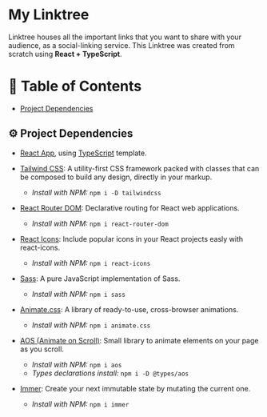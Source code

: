 # My Linktree
Linktree houses all the important links that you want to share with your audience, as a social-linking service. This Linktree was created from scratch using **React + TypeScript**.

# 💠 Table of Contents
- [Project Dependencies](#%EF%B8%8F-project-dependencies)

## ⚙️ Project Dependencies
- [React App](https://create-react-app.dev/), using [TypeScript](https://www.typescriptlang.org/) template.
- [Tailwind CSS](https://tailwindcss.com/): A utility-first CSS framework packed with classes that can be composed to build any design, directly in your markup.
	- *Install with NPM:* `npm i -D tailwindcss`
- [React Router DOM](https://www.npmjs.com/package/react-router-dom): Declarative routing for React web applications.
	- *Install with NPM:* `npm i react-router-dom`
	
- [React Icons](https://www.npmjs.com/package/react-icons): Include popular icons in your React projects easly with react-icons.
	- *Install with NPM:* `npm i react-icons`

- [Sass](https://www.npmjs.com/package/sass): A pure JavaScript implementation of Sass.
	- *Install with NPM:* `npm i sass`

- [Animate.css](https://www.npmjs.com/package/animate.css): A library of ready-to-use, cross-browser animations.
	- *Install with NPM:* `npm i animate.css`

- [AOS (Animate on Scroll)](https://www.npmjs.com/package/aos): Small library to animate elements on your page as you scroll.
	- *Install with NPM:* `npm i aos`
	- *Types declarations install:* `npm i -D @types/aos`

- [Immer](https://www.npmjs.com/package/immer): Create your next immutable state by mutating the current one.
	- *Install with NPM:* `npm i immer`